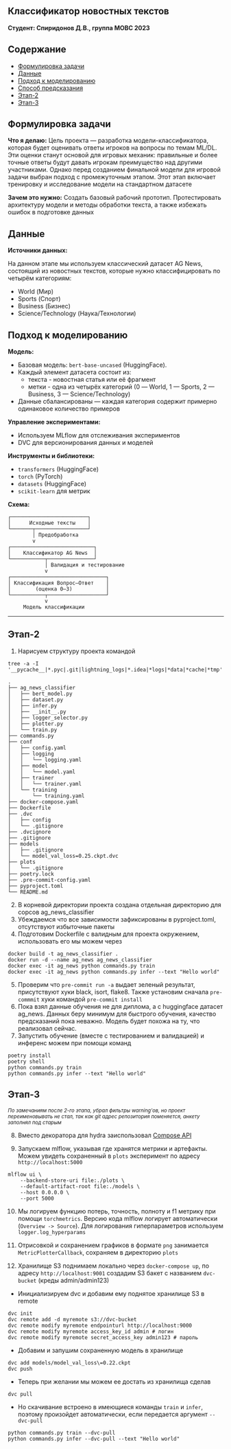 ## Классификатор новостных текстов

**Студент: Спиридонов Д.В., группа МОВС 2023**

## Содержание

- [Формулировка задачи](#формулировка-задачи)
- [Данные](#данные)
- [Подход к моделированию](#подход-к-моделированию)
- [Способ предсказания](#способ-предсказания)
- [Этап-2](#этап-2)
- [Этап-3](#этап-3)

## Формулировка задачи

**Что я делаю:** Цель проекта — разработка модели-классификатора, которая будет
оценивать ответы игроков на вопросы по темам ML/DL. Эти оценки станут основой
для игровых механик: правильные и более точные ответы будут давать игрокам
преимущество над другими участниками. Однако перед созданием финальной модели
для игровой задачи выбран подход с промежуточным этапом. Этот этап включает
тренировку и исследование модели на стандартном датасете

**Зачем это нужно:** Создать базовый рабочий прототип. Протестировать
архитектуру модели и методы обработки текста, а также избежать ошибок в
подготовке данных

## Данные

**Источники данных:**

На данном этапе мы используем классический датасет AG News, состоящий из
новостных текстов, которые нужно классифицировать по четырём категориям:

- World (Мир)
- Sports (Спорт)
- Business (Бизнес)
- Science/Technology (Наука/Технологии)

## Подход к моделированию

**Модель:**

- Базовая модель: `bert-base-uncased` (HuggingFace).
- Каждый элемент датасета состоит из:
  - текста - новостная статья или её фрагмент
  - метки - одна из четырёх категорий (0 — World, 1 — Sports, 2 — Business, 3 —
    Science/Technology)
- Данные сбалансированы — каждая категория содержит примерно одинаковое
  количество примеров

**Управление экспериментами:**

- Используем MLflow для отслеживания экспериментов
- DVC для версионирования данных и моделей

**Инструменты и библиотеки:**

- `transformers` (HuggingFace)
- `torch` (PyTorch)
- `datasets` (HuggingFace)
- `scikit-learn` для метрик

**Схема:**

    ┌─────────────────────────┐
    │      Исходные тексты    │
    └───────┬─────────────────┘
            │ Предобработка
            v
    ┌───────────────────────────┐
    │    Классификатор AG News  │
    └───────────┬───────────────┘
                │ Валидация и тестирование
                v
    ┌───────────────────────────────┐
    │ Классификация Вопрос–Ответ    │
    │        (оценка 0–3)           │
    └───────────┬───────────────────┘
                v
         Модель классификации

---

## Этап-2

1. Нарисуем структуру проекта командой

```
tree -a -I '__pycache__|*.pyc|.git|lightning_logs|*.idea|*logs|*data|*cache|*tmp'
```

```
.
├── ag_news_classifier
│   ├── bert_model.py
│   ├── dataset.py
│   ├── infer.py
│   ├── __init__.py
│   ├── logger_selector.py
│   ├── plotter.py
│   └── train.py
├── commands.py
├── conf
│   ├── config.yaml
│   ├── logging
│   │   └── logging.yaml
│   ├── model
│   │   └── model.yaml
│   ├── trainer
│   │   └── trainer.yaml
│   └── training
│       └── training.yaml
├── docker-compose.yaml
├── Dockerfile
├── .dvc
│   ├── config
│   └── .gitignore
├── .dvcignore
├── .gitignore
├── models
│   ├── .gitignore
│   └── model_val_loss=0.25.ckpt.dvc
├── plots
│   └── .gitignore
├── poetry.lock
├── .pre-commit-config.yaml
├── pyproject.toml
└── README.md

```

2. В корневой директории проекта создана отдельная директорию для сорсов
   ag_news_classifier
3. Убеждаемся что все зависимости зафиксированы в pyproject.toml, отсутствуют
   избыточные пакеты
4. Подготовим Dockerfile с валидным для проекта окружением, использовать его мы
   можем через

```
docker build -t ag_news_classifier .
docker run -d --name ag_news ag_news_classifier
docker exec -it ag_news python commands.py train
docker exec -it ag_news python commands.py infer --text "Hello world"
```

5. Проверим что `pre-commit run -a` выдает зеленый результат, присутствуют хуки
   black, isort, flake8. Также установим сначала `pre-commmit` хуки командой
   `pre-commit install`
6. Пока взял данные обучения не для диплома, а c huggingface датасет ag_news.
   Данных беру минимум для быстрого обучения, качество предсказаний пока
   неважно. Модель будет похожа на ту, что реализовал сейчас.
7. Запустить обучение (вместе с тестированием и валидацией) и инференс можем при
   помощи команд

```
poetry install
poetry shell
python commands.py train
python commands.py infer --text "Hello world"
```

## Этап-3

<small><i>По замечаниям после 2-го этапа, убрал фильтры warning'ов, но проект
переименовывать не стал, так как git адрес репозитория поменяется, анкету
заполнял под старым</i></small>

8. Вместо декоратора для hydra заиспользовал
   [Compose API](https://hydra.cc/docs/advanced/compose_api/)

9. Запускаем mlflow, указывая где хранятся метрики и артефакты. Можем увидеть сохраненный в `plots` эксперимент по адресу `http://localhost:5000`

```
mlflow ui \
    --backend-store-uri file:./plots \
    --default-artifact-root file:./models \
    --host 0.0.0.0 \
    --port 5000
```

10. Мы логируем функцию потерь, точность, полноту и f1 метрику при помощи
    `torchmetrics`. Версию кода mlflow логирует автоматически
    (`Overview -> Source`). Для логирования гиперпараметров используем
    `logger.log_hyperparams`

11. Отрисовкой и сохранением графиков в формате `png` занимается
    `MetricPlotterCallback`, сохраняем в директорию `plots`

12. Хранилище S3 поднимаем локально через `docker-compose up`, по адресу
    `http://localhost:9001` создадим S3 бакет с названием `dvc-bucket` (креды
    admin/admin123)

- Инициализируем dvc и добавим ему поднятое хранилище S3 в remote

```
dvc init
dvc remote add -d myremote s3://dvc-bucket
dvc remote modify myremote endpointurl http://localhost:9000
dvc remote modify myremote access_key_id admin # логин
dvc remote modify myremote secret_access_key admin123 # пароль
```

- Добавим и запушим сохраненную модель в хранилище

```
dvc add models/model_val_loss\=0.22.ckpt
dvc push
```

- Теперь при желании мы можем ее достать из хранилища сделав

```
dvc pull
```

- Но скачивание встроено в имеющиеся команды `train` и `infer`, поэтому
  произойдет автоматически, если передается аргумент `--dvc-pull`

```
python commands.py train --dvc-pull
python commands.py infer --dvc-pull --text "Hello world"
```
